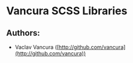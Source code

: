 # Vancura SCSS Libraries


## Authors:

* Vaclav Vancura ([http://github.com/vancura](http://github.com/vancura))
